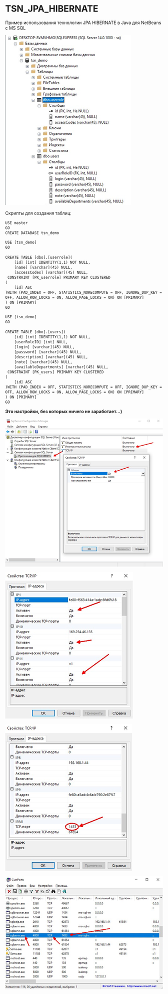 # TSN_JPA_HIBERNATE
Пример использования технологии JPA HIBERNATE в Java для NetBeans с MS SQL

![screenshot](screenshot.jpg)

Скрипты для создания таблиц:

```
USE master
GO
CREATE DATABASE tsn_demo
```

```
USE [tsn_demo]
GO

CREATE TABLE [dbo].[userrole](
	[id] [int] IDENTITY(1,1) NOT NULL,
	[name] [varchar](45) NULL,
	[accessCodes] [varchar](45) NULL,
 CONSTRAINT [PK_userrole] PRIMARY KEY CLUSTERED 
(
	[id] ASC
)WITH (PAD_INDEX = OFF, STATISTICS_NORECOMPUTE = OFF, IGNORE_DUP_KEY = OFF, ALLOW_ROW_LOCKS = ON, ALLOW_PAGE_LOCKS = ON) ON [PRIMARY]
) ON [PRIMARY]
GO
```

```
USE [tsn_demo]
GO

CREATE TABLE [dbo].[users](
	[id] [int] IDENTITY(1,1) NOT NULL,
	[userRoleID] [int] NULL,
	[login] [varchar](45) NULL,
	[password] [varchar](45) NULL,
	[description] [varchar](45) NULL,
	[note] [varchar](45) NULL,
	[availableDepartments] [varchar](45) NULL,
 CONSTRAINT [PK_users] PRIMARY KEY CLUSTERED 
(
	[id] ASC
)WITH (PAD_INDEX = OFF, STATISTICS_NORECOMPUTE = OFF, IGNORE_DUP_KEY = OFF, ALLOW_ROW_LOCKS = ON, ALLOW_PAGE_LOCKS = ON) ON [PRIMARY]
) ON [PRIMARY]
GO
```
**Это настройки, без которых ничего не заработает...)**

![screenshot](screenshot1.jpg)

![screenshot](screenshot2.jpg)

![screenshot](screenshot3.jpg)

![screenshot](screenshot4.jpg)

